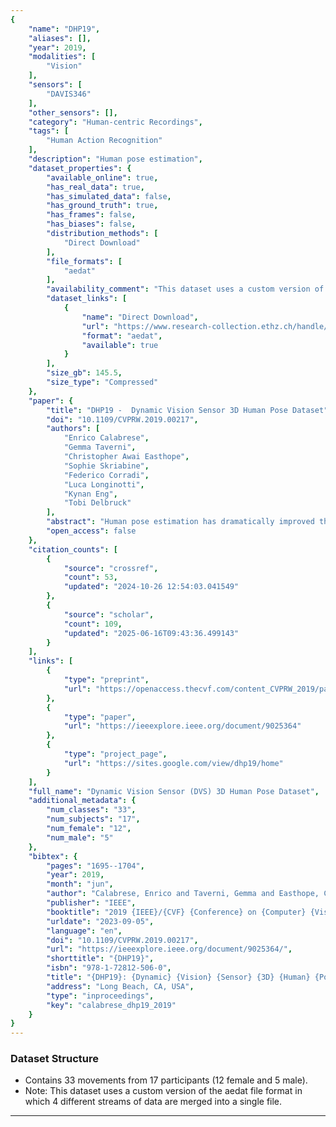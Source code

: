 ```yaml
---
{
    "name": "DHP19",
    "aliases": [],
    "year": 2019,
    "modalities": [
        "Vision"
    ],
    "sensors": [
        "DAVIS346"
    ],
    "other_sensors": [],
    "category": "Human-centric Recordings",
    "tags": [
        "Human Action Recognition"
    ],
    "description": "Human pose estimation",
    "dataset_properties": {
        "available_online": true,
        "has_real_data": true,
        "has_simulated_data": false,
        "has_ground_truth": true,
        "has_frames": false,
        "has_biases": false,
        "distribution_methods": [
            "Direct Download"
        ],
        "file_formats": [
            "aedat"
        ],
        "availability_comment": "This dataset uses a custom version of the aedat file format in which 4 different streams of data are merged into a single file.",
        "dataset_links": [
            {
                "name": "Direct Download",
                "url": "https://www.research-collection.ethz.ch/handle/20.500.11850/694758",
                "format": "aedat",
                "available": true
            }
        ],
        "size_gb": 145.5,
        "size_type": "Compressed"
    },
    "paper": {
        "title": "DHP19 -  Dynamic Vision Sensor 3D Human Pose Dataset",
        "doi": "10.1109/CVPRW.2019.00217",
        "authors": [
            "Enrico Calabrese",
            "Gemma Taverni",
            "Christopher Awai Easthope",
            "Sophie Skriabine",
            "Federico Corradi",
            "Luca Longinotti",
            "Kynan Eng",
            "Tobi Delbruck"
        ],
        "abstract": "Human pose estimation has dramatically improved thanks to the continuous developments in deep learning. However, marker-free human pose estimation based on standard frame-based cameras is still slow and power hungry for real-time feedback interaction because of the huge number of operations necessary for large Convolutional Neural Network (CNN) inference. Event-based cameras such as the Dynamic Vision Sensor (DVS) quickly output sparse moving-edge information. Their sparse and rapid output is ideal for driving low-latency CNNs, thus potentially allowing real-time interaction for human pose estimators. Although the application of CNNs to standard framebased cameras for human pose estimation is well established, their application to event-based cameras is still under study. This paper proposes a novel benchmark dataset of human body movements, the Dynamic Vision Sensor Human Pose dataset (DHP19). It consists of recordings from 4 synchronized 346x260 pixel DVS cameras, for a set of 33 movements with 17 subjects. DHP19 also includes a 3D pose estimation model that achieves an average 3D pose estimation error of about 8 cm, despite the sparse and reduced input data from the DVS.",
        "open_access": false
    },
    "citation_counts": [
        {
            "source": "crossref",
            "count": 53,
            "updated": "2024-10-26 12:54:03.041549"
        },
        {
            "source": "scholar",
            "count": 109,
            "updated": "2025-06-16T09:43:36.499143"
        }
    ],
    "links": [
        {
            "type": "preprint",
            "url": "https://openaccess.thecvf.com/content_CVPRW_2019/papers/EventVision/Calabrese_DHP19_Dynamic_Vision_Sensor_3D_Human_Pose_Dataset_CVPRW_2019_paper.pdf"
        },
        {
            "type": "paper",
            "url": "https://ieeexplore.ieee.org/document/9025364"
        },
        {
            "type": "project_page",
            "url": "https://sites.google.com/view/dhp19/home"
        }
    ],
    "full_name": "Dynamic Vision Sensor (DVS) 3D Human Pose Dataset",
    "additional_metadata": {
        "num_classes": "33",
        "num_subjects": "17",
        "num_female": "12",
        "num_male": "5"
    },
    "bibtex": {
        "pages": "1695--1704",
        "year": 2019,
        "month": "jun",
        "author": "Calabrese, Enrico and Taverni, Gemma and Easthope, Christopher Awai and Skriabine, Sophie and Corradi, Federico and Longinotti, Luca and Eng, Kynan and Delbruck, Tobi",
        "publisher": "IEEE",
        "booktitle": "2019 {IEEE}/{CVF} {Conference} on {Computer} {Vision} and {Pattern} {Recognition} {Workshops} ({CVPRW})",
        "urldate": "2023-09-05",
        "language": "en",
        "doi": "10.1109/CVPRW.2019.00217",
        "url": "https://ieeexplore.ieee.org/document/9025364/",
        "shorttitle": "{DHP19}",
        "isbn": "978-1-72812-506-0",
        "title": "{DHP19}: {Dynamic} {Vision} {Sensor} {3D} {Human} {Pose} {Dataset}",
        "address": "Long Beach, CA, USA",
        "type": "inproceedings",
        "key": "calabrese_dhp19_2019"
    }
}
---
```


### Dataset Structure

- Contains 33 movements from 17 participants (12 female and 5 male).
- Note: This dataset uses a custom version of the aedat file format in which 4 different streams of data are merged into a single file.

______________________________________________________________________
